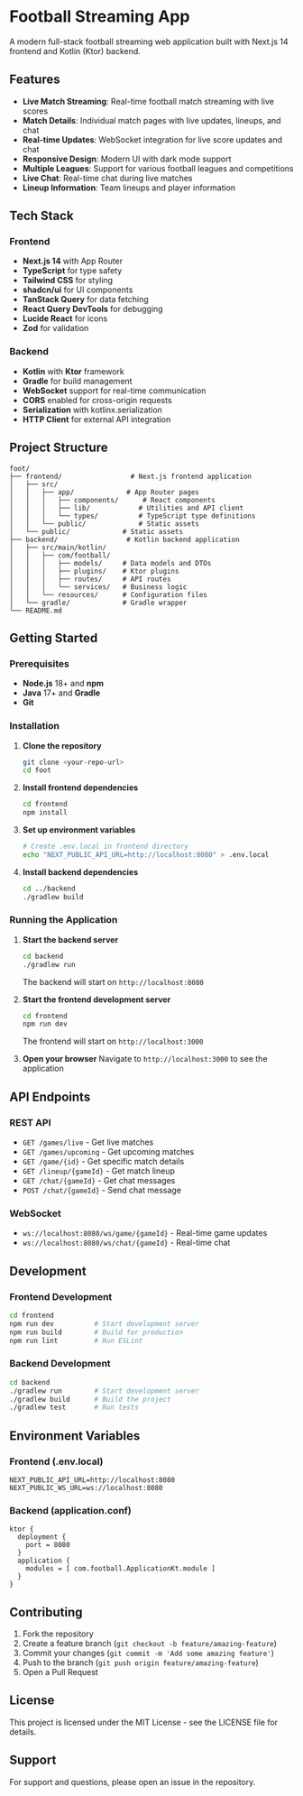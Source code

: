 # Football Streaming App

A modern full-stack football streaming web application built with Next.js 14 frontend and Kotlin (Ktor) backend.

## Features

- **Live Match Streaming**: Real-time football match streaming with live scores
- **Match Details**: Individual match pages with live updates, lineups, and chat
- **Real-time Updates**: WebSocket integration for live score updates and chat
- **Responsive Design**: Modern UI with dark mode support
- **Multiple Leagues**: Support for various football leagues and competitions
- **Live Chat**: Real-time chat during live matches
- **Lineup Information**: Team lineups and player information

## Tech Stack

### Frontend

- **Next.js 14** with App Router
- **TypeScript** for type safety
- **Tailwind CSS** for styling
- **shadcn/ui** for UI components
- **TanStack Query** for data fetching
- **React Query DevTools** for debugging
- **Lucide React** for icons
- **Zod** for validation

### Backend

- **Kotlin** with **Ktor** framework
- **Gradle** for build management
- **WebSocket** support for real-time communication
- **CORS** enabled for cross-origin requests
- **Serialization** with kotlinx.serialization
- **HTTP Client** for external API integration

## Project Structure

```
foot/
├── frontend/                 # Next.js frontend application
│   ├── src/
│   │   ├── app/             # App Router pages
│   │   │   ├── components/      # React components
│   │   │   ├── lib/            # Utilities and API client
│   │   │   └── types/          # TypeScript type definitions
│   │   └── public/             # Static assets
│   └── public/             # Static assets
├── backend/                 # Kotlin backend application
│   ├── src/main/kotlin/
│   │   ├── com/football/
│   │   │   ├── models/     # Data models and DTOs
│   │   │   ├── plugins/    # Ktor plugins
│   │   │   ├── routes/     # API routes
│   │   │   └── services/   # Business logic
│   │   └── resources/      # Configuration files
│   └── gradle/             # Gradle wrapper
└── README.md
```

## Getting Started

### Prerequisites

- **Node.js** 18+ and **npm**
- **Java** 17+ and **Gradle**
- **Git**

### Installation

1. **Clone the repository**

   ```bash
   git clone <your-repo-url>
   cd foot
   ```

2. **Install frontend dependencies**

   ```bash
   cd frontend
   npm install
   ```

3. **Set up environment variables**

   ```bash
   # Create .env.local in frontend directory
   echo "NEXT_PUBLIC_API_URL=http://localhost:8080" > .env.local
   ```

4. **Install backend dependencies**
   ```bash
   cd ../backend
   ./gradlew build
   ```

### Running the Application

1. **Start the backend server**

   ```bash
   cd backend
   ./gradlew run
   ```

   The backend will start on `http://localhost:8080`

2. **Start the frontend development server**

   ```bash
   cd frontend
   npm run dev
   ```

   The frontend will start on `http://localhost:3000`

3. **Open your browser**
   Navigate to `http://localhost:3000` to see the application

## API Endpoints

### REST API

- `GET /games/live` - Get live matches
- `GET /games/upcoming` - Get upcoming matches
- `GET /game/{id}` - Get specific match details
- `GET /lineup/{gameId}` - Get match lineup
- `GET /chat/{gameId}` - Get chat messages
- `POST /chat/{gameId}` - Send chat message

### WebSocket

- `ws://localhost:8080/ws/game/{gameId}` - Real-time game updates
- `ws://localhost:8080/ws/chat/{gameId}` - Real-time chat

## Development

### Frontend Development

```bash
cd frontend
npm run dev          # Start development server
npm run build        # Build for production
npm run lint         # Run ESLint
```

### Backend Development

```bash
cd backend
./gradlew run        # Start development server
./gradlew build      # Build the project
./gradlew test       # Run tests
```

## Environment Variables

### Frontend (.env.local)

```env
NEXT_PUBLIC_API_URL=http://localhost:8080
NEXT_PUBLIC_WS_URL=ws://localhost:8080
```

### Backend (application.conf)

```hocon
ktor {
  deployment {
    port = 8080
  }
  application {
    modules = [ com.football.ApplicationKt.module ]
  }
}
```

## Contributing

1. Fork the repository
2. Create a feature branch (`git checkout -b feature/amazing-feature`)
3. Commit your changes (`git commit -m 'Add some amazing feature'`)
4. Push to the branch (`git push origin feature/amazing-feature`)
5. Open a Pull Request

## License

This project is licensed under the MIT License - see the LICENSE file for details.

## Support

For support and questions, please open an issue in the repository.
